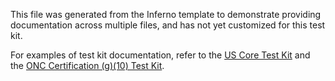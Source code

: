 This file was generated from the Inferno template to demonstrate providing
documentation across multiple files, and has not yet customized for this test
kit.

For examples of test kit documentation, refer to the [US Core Test
Kit](/inferno-framework/us-core-test-kit/wiki) and the [ONC Certification
(g)(10) Test Kit](/inferno-framework/onc-certification-g10-test-kit/wiki).